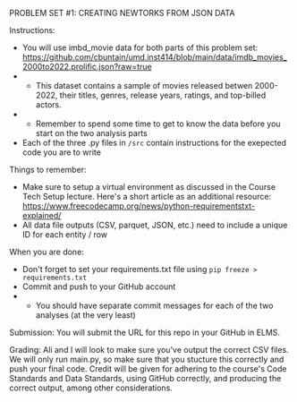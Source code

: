 PROBLEM SET #1: CREATING NEWTORKS FROM JSON DATA 

Instructions: 
- You will use imbd_movie data for both parts of this problem set: https://github.com/cbuntain/umd.inst414/blob/main/data/imdb_movies_2000to2022.prolific.json?raw=true
- - This dataset contains a sample of movies released betwen 2000-2022, their titles, genres, release years, ratings, and top-billed actors.
- - Remember to spend some time to get to know the data before you start on the two analysis parts
- Each of the three .py files in `/src` contain instructions for the exepected code you are to write

Things to remember: 
- Make sure to setup a virtual environment as discussed in the Course Tech Setup lecture. Here's a short article as an additional resource: 
https://www.freecodecamp.org/news/python-requirementstxt-explained/
- All data file outputs (CSV, parquet, JSON, etc.) need to include a unique ID for each entity / row

When you are done:
- Don't forget to set your requirements.txt file using `pip freeze > requirements.txt`
- Commit and push to your GitHub account
- - You should have separate commit messages for each of the two analyses (at the very least)  

Submission: 
You will submit the URL for this repo in your GitHub in ELMS.

Grading: 
Ali and I will look to make sure you've output the correct CSV files. We will only run main.py, so make sure that you stucture this correctly and push your final code. Credit will be given for adhering to the course's Code Standards and Data Standards, using GitHub correctly, and producing the correct output, among other considerations. 


